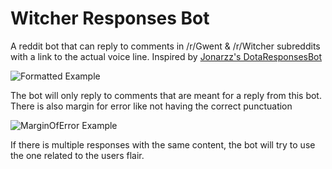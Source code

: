 # Witcher Responses Bot

A reddit bot that can reply to comments in /r/Gwent & /r/Witcher subreddits with a link to the actual voice line. Inspired by [Jonarzz's DotaResponsesBot](https://github.com/Jonarzz/DotaResponsesRedditBot)

![Formatted Example](http://i.imgur.com/qCNHFNg.png)

The bot will only reply to comments that are meant for a reply from this bot. There is also margin for error like not having the correct punctuation

![MarginOfError Example](http://i.imgur.com/sNmfReF.png)

If there is multiple responses with the same content, the bot will try to use the one related to the users flair.
